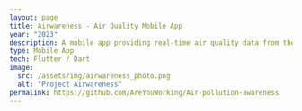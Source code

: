 ```yaml
---
layout: page
title: Airwareness - Air Quality Mobile App
year: "2023"
description: A mobile app providing real-time air quality data from the government's API. I created a feature for users to add air quality info to photos, similar to Instagram Story stickers, and share on social media.
type: Mobile App
tech: Flutter / Dart
image:
  src: /assets/img/airwareness_photo.png
  alt: "Project Airwareness"
permalink: https://github.com/AreYouWorking/Air-pollution-awareness
---
```

